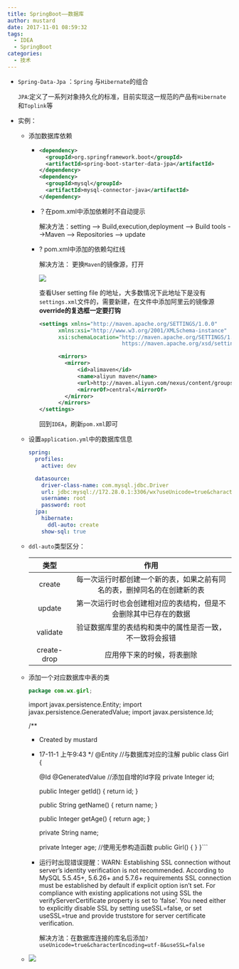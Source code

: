 ```yaml
---
title: SpringBoot——数据库
author: mustard
date: 2017-11-01 08:59:32
tags:
  - IDEA
  - SpringBoot
categories:
  - 技术
---
```


- `Spring-Data-Jpa` ：`Spring` 与`Hibernate`的组合

  `JPA`:定义了一系列对象持久化的标准，目前实现这一规范的产品有`Hibernate`和`Toplink`等

- 实例：

  - 添加数据库依赖

    - ```xml
      <dependency>
        <groupId>org.springframework.boot</groupId>
        <artifactId>spring-boot-starter-data-jpa</artifactId>
      </dependency>
      <dependency>
        <groupId>mysql</groupId>
        <artifactId>mysql-connector-java</artifactId>
      </dependency>
      ```

    - ？在pom.xml中添加依赖时不自动提示

      解决方法：setting --> Build,execution,deployment --> Build tools -->Maven --> Repositories --> update

    - ?  pom.xml中添加的依赖勾红线

      解决方法： 更换`Maven`的镜像源，打开

      ![](https://vgy.me/ihYmy4.png)

      查看User setting file 的地址，大多数情况下此地址下是没有`settings.xml`文件的，需要新建，在文件中添加阿里云的镜像源 **override的复选框一定要打钩**

      ```xml
      <settings xmlns="http://maven.apache.org/SETTINGS/1.0.0"
            xmlns:xsi="http://www.w3.org/2001/XMLSchema-instance"
            xsi:schemaLocation="http://maven.apache.org/SETTINGS/1.0.0
                                https://maven.apache.org/xsd/settings-1.0.0.xsd">

            <mirrors>
              <mirror>  
                  <id>alimaven</id>  
                  <name>aliyun maven</name>  
                  <url>http://maven.aliyun.com/nexus/content/groups/public/</url>  
                  <mirrorOf>central</mirrorOf>          
              </mirror>  
            </mirrors>
      </settings>
      ```

      回到`IDEA`，刷新`pom.xml`即可

  - 设置`application.yml`中的数据库信息

    ```yml
    spring:
      profiles:
        active: dev

      datasource:
        driver-class-name: com.mysql.jdbc.Driver
        url: jdbc:mysql://172.28.0.1:3306/wx?useUnicode=true&characterEncoding=utf-8&useSSL=false
        username: root
        password: root
      jpa:
        hibernate:
          ddl-auto: create
        show-sql: true
    ```

  - `ddl-auto`类型区分：

    |     类型      |                  作用                  |
    | :---------: | :----------------------------------: |
    |   create    | 每一次运行时都创建一个新的表，如果之前有同名的表，删掉同名的在创建新的表 |
    |   update    |   第一次运行时也会创建相对应的表结构，但是不会删除其中已存在的数据   |
    |  validate   |     验证数据库里的表结构和类中的属性是否一致，不一致将会报错     |
    | create-drop |            应用停下来的时候，将表删除             |

  - 添加一个对应数据库中表的类

    ```java
    package com.wx.girl;
    ```


    import javax.persistence.Entity;
    import javax.persistence.GeneratedValue;
    import javax.persistence.Id;
    
    /**
     * Created by mustard
     * 17-11-1 上午9:43
     */
    @Entity  //与数据库对应的注解
    public class Girl {
    
        @Id
        @GeneratedValue   //添加自增的Id字段
        private Integer id;
    
        public Integer getId() {
            return id;
        }
    
        public String getName() {
            return name;
        }
    
        public Integer getAge() {
            return age;
        }
    
        private String name;
    
        private Integer age;
        //使用无参构造函数
        public Girl() {
        }
    }
    ​```
    
    - 运行时出现错误提醒：WARN: Establishing SSL connection without server’s identity verification is not recommended. According to MySQL 5.5.45+, 5.6.26+ and 5.7.6+ requirements SSL connection must be established by default if explicit option isn’t set. For compliance with existing applications not using SSL the verifyServerCertificate property is set to ‘false’. You need either to explicitly disable SSL by setting useSSL=false, or set useSSL=true and provide truststore for server certificate verification.
    
      解决方法：在数据库连接的库名后添加`?useUnicode=true&characterEncoding=utf-8&useSSL=false`

  - ![](https://vgy.me/bbfsC0.png)

